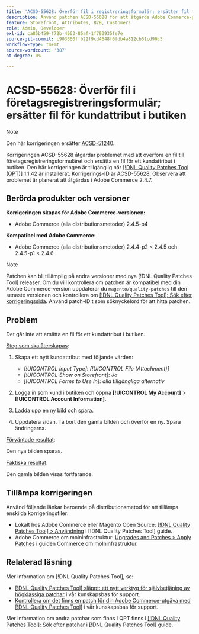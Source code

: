 ```yaml
---
title: 'ACSD-55628: Överför fil i registreringsformulär; ersätter fil för kundattribut i butiken'
description: Använd patchen ACSD-55628 för att åtgärda Adobe Commerce-problemet genom att ladda upp en fil i registreringsformuläret och ersätta en fil för ett kundattribut i butiken.
feature: Storefront, Attributes, B2B, Customers
role: Admin, Developer
exl-id: ca85b459-f72b-4663-85af-1f793935fe7e
source-git-commit: c903360ffb22f9cd4648f6fdb4a812cb61cd90c5
workflow-type: tm+mt
source-wordcount: '387'
ht-degree: 0%

---
```


# ACSD-55628: Överför fil i företagsregistreringsformulär; ersätter fil för kundattribut i butiken

>[!NOTE]
>
>Den här korrigeringen ersätter [ACSD-51240](/help/support-tools/patches-available-in-qpt-tool/v1-1-33/acsd-51240-uploaded-file-missing-while-registering-via-company-registration-form.md).

Korrigeringen ACSD-55628 åtgärdar problemet med att överföra en fil till företagsregistreringsformuläret och ersätta en fil för ett kundattribut i butiken. Den här korrigeringen är tillgänglig när [[!DNL Quality Patches Tool (QPT)]](/help/announcements/adobe-commerce-announcements/magento-quality-patches-released-new-tool-to-self-serve-quality-patches.md) 1.1.42 är installerat. Korrigerings-ID är ACSD-55628. Observera att problemet är planerat att åtgärdas i Adobe Commerce 2.4.7.

## Berörda produkter och versioner

**Korrigeringen skapas för Adobe Commerce-versionen:**

* Adobe Commerce (alla distributionsmetoder) 2.4.5-p4

**Kompatibel med Adobe Commerce:**

* Adobe Commerce (alla distributionsmetoder) 2.4.4-p2 &lt; 2.4.5 och 2.4.5-p1 &lt; 2.4.6

>[!NOTE]
>
>Patchen kan bli tillämplig på andra versioner med nya [!DNL Quality Patches Tool] releaser. Om du vill kontrollera om patchen är kompatibel med din Adobe Commerce-version uppdaterar du `magento/quality-patches` till den senaste versionen och kontrollera om [[!DNL Quality Patches Tool]: Sök efter korrigeringssida](https://experienceleague.adobe.com/tools/commerce-quality-patches/index.html). Använd patch-ID:t som söknyckelord för att hitta patchen.

## Problem

Det går inte att ersätta en fil för ett kundattribut i butiken.

<u>Steg som ska återskapas</u>:

1. Skapa ett nytt kundattribut med följande värden:

   * *[!UICONTROL Input Type]*: *[!UICONTROL File (Attachment)]*
   * *[!UICONTROL Show on Storefront]*: *Ja*
   * *[!UICONTROL Forms to Use In]*: *alla tillgängliga alternativ*

1. Logga in som kund i butiken och öppna **[!UICONTROL My Account]** > **[!UICONTROL Account Information]**.
1. Ladda upp en ny bild och spara.
1. Uppdatera sidan. Ta bort den gamla bilden och överför en ny. Spara ändringarna.

<u>Förväntade resultat</u>:

Den nya bilden sparas.

<u>Faktiska resultat</u>:

Den gamla bilden visas fortfarande.

## Tillämpa korrigeringen

Använd följande länkar beroende på distributionsmetod för att tillämpa enskilda korrigeringsfiler:

* Lokalt hos Adobe Commerce eller Magento Open Source: [[!DNL Quality Patches Tool] > Användning](https://experienceleague.adobe.com/docs/commerce-operations/tools/quality-patches-tool/usage.html) i [!DNL Quality Patches Tool] guide.
* Adobe Commerce om molninfrastruktur: [Upgrades and Patches > Apply Patches](https://experienceleague.adobe.com/docs/commerce-cloud-service/user-guide/develop/upgrade/apply-patches.html) i guiden Commerce om molninfrastruktur.

## Relaterad läsning

Mer information om [!DNL Quality Patches Tool], se:

* [[!DNL Quality Patches Tool] släppt: ett nytt verktyg för självbetjäning av högklassiga patchar](/help/announcements/adobe-commerce-announcements/magento-quality-patches-released-new-tool-to-self-serve-quality-patches.md) i vår kunskapsbas för support.
* [Kontrollera om det finns en patch för din Adobe Commerce-utgåva med [!DNL Quality Patches Tool]](/help/support-tools/patches-available-in-qpt-tool/check-patch-for-magento-issue-with-magento-quality-patches.md) i vår kunskapsbas för support.

Mer information om andra patchar som finns i QPT finns i [[!DNL Quality Patches Tool]: Sök efter patchar](https://experienceleague.adobe.com/tools/commerce-quality-patches/index.html) i [!DNL Quality Patches Tool] guide.
